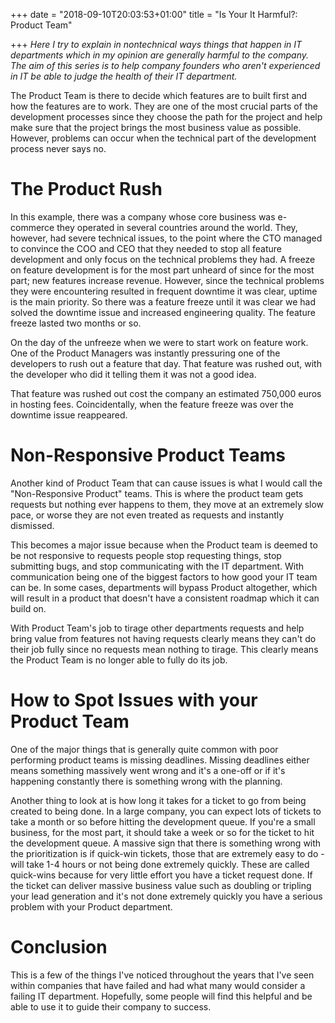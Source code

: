 +++
date = "2018-09-10T20:03:53+01:00"
title = "Is Your It Harmful?: Product Team"

+++
*Here I try to explain in nontechnical ways things that happen in IT departments which in my opinion are generally harmful to the company. The aim of this series is to help company founders who aren't experienced in IT be able to judge the health of their IT department.*

The Product Team is there to decide which features are to built first and how the features are to work. They are one of the most crucial parts of the development processes since they choose the path for the project and help make sure that the project brings the most business value as possible. However, problems can occur when the technical part of the development process never says no.

# The Product Rush

In this example, there was a company whose core business was e-commerce they operated in several countries around the world.  They, however, had severe technical issues, to the point where the CTO managed to convince the COO and CEO that they needed to stop all feature development and only focus on the technical problems they had. A freeze on feature development is for the most part unheard of since for the most part; new features increase revenue. However, since the technical problems they were encountering resulted in frequent downtime it was clear, uptime is the main priority. So there was a feature freeze until it was clear we had solved the downtime issue and increased engineering quality. The feature freeze lasted two months or so.

On the day of the unfreeze when we were to start work on feature work. One of the Product Managers was instantly pressuring one of the developers to rush out a feature that day. That feature was rushed out, with the developer who did it telling them it was not a good idea.

That feature was rushed out cost the company an estimated 750,000 euros in hosting fees. Coincidentally, when the feature freeze was over the downtime issue reappeared.

# Non-Responsive Product Teams

Another kind of Product Team that can cause issues is what I would call the "Non-Responsive Product" teams. This is where the product team gets requests but nothing ever happens to them, they move at an extremely slow pace, or worse they are not even treated as requests and instantly dismissed.

This becomes a major issue because when the Product team is deemed to be not responsive to requests people stop requesting things, stop submitting bugs, and stop communicating with the IT department. With communication being one of the biggest factors to how good your IT team can be.  In some cases, departments will bypass Product altogether, which will result in a product that doesn't have a consistent roadmap which it can build on.

With Product Team's job to tirage other departments requests and help bring value from features not having requests clearly means they can't do their job fully since no requests mean nothing to tirage. This clearly means the Product Team is no longer able to fully do its job.

# How to Spot Issues with your Product Team

One of the major things that is generally quite common with poor performing product teams is missing deadlines. Missing deadlines either means something massively went wrong and it's a one-off or if it's happening constantly there is something wrong with the planning.

Another thing to look at is how long it takes for a ticket to go from being created to being done. In a large company, you can expect lots of tickets to take a month or so before hitting the development queue. If you're a small business, for the most part, it should take a week or so for the ticket to hit the development queue. A massive sign that there is something wrong with the prioritization is if quick-win tickets, those that are extremely easy to do - will take 1-4 hours or not being done extremely quickly. These are called quick-wins because for very little effort you have a ticket request done. If the ticket can deliver massive business value such as doubling or tripling your lead generation and it's not done extremely quickly you have a serious problem with your Product department.

# Conclusion

This is a few of the things I've noticed throughout the years that I've seen within companies that have failed and had what many would consider a failing IT department. Hopefully, some people will find this helpful and be able to use it to guide their company to success.
